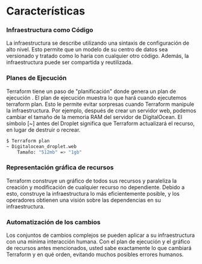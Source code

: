 # Características

### Infraestructura como Código

La infraestructura se describe utilizando una sintaxis de configuración de alto nivel. Esto permite que un modelo de su centro de datos sea versionado y tratado como lo haría con cualquier otro código. Además, la infraestructura puede ser compartida y reutilizada.



### Planes de Ejecución

Terraform tiene un paso de "planificación" donde genera un plan de ejecución . El plan de ejecución muestra lo que hará cuando ejecutemos terraform plan. Esto le permite evitar sorpresas cuando Terraform manipule la infraestructura.
Por ejemplo, después de crear un servidor web, podemos cambiar el tamaño de la memoria RAM del servidor de DigitalOcean. El símbolo [~] antes del Droplet significa que Terraform actualizará el recurso, en lugar de destruir o recrear.
 ``` bash
$ Terraform plan
 ~ Digitalocean_droplet.web
     Tamaño: "512mb" => "1gb"

```
### Representación gráfica de recursos

Terraform construye un gráfico de todos sus recursos y paraleliza la creación y modificación de cualquier recurso no dependiente. Debido a esto, construye la infraestructura lo más eficientemente posible, y los operadores obtienen una visión sobre las dependencias en su infraestructura.

### Automatización de los cambios

Los conjuntos de cambios complejos se pueden aplicar a su infraestructura con una mínima interacción humana. Con el plan de ejecución y el gráfico de recursos antes mencionados, usted sabe exactamente lo que cambiará Terraform y en qué orden, evitando muchos posibles errores humanos.








